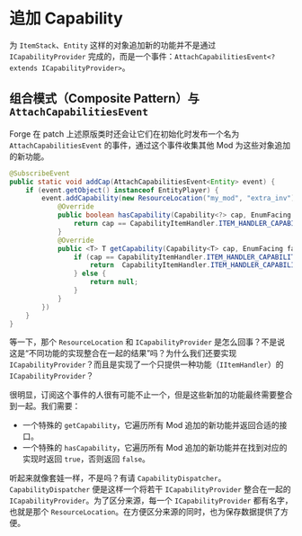 # 追加 Capability

为 `ItemStack`、`Entity` 这样的对象追加新的功能并不是通过 `ICapabilityProvider` 完成的，而是一个事件：`AttachCapabilitiesEvent<? extends ICapabilityProvider>`。

## 组合模式（Composite Pattern）与 `AttachCapabilitiesEvent`

Forge 在 patch 上述原版类时还会让它们在初始化时发布一个名为 `AttachCapabilitiesEvent` 的事件，通过这个事件收集其他 Mod 为这些对象追加的新功能。

```java
@SubscribeEvent
public static void addCap(AttachCapabilitiesEvent<Entity> event) {
    if (event.getObject() instanceof EntityPlayer) {
        event.addCapability(new ResourceLocation("my_mod", "extra_inv"), new ICapabilityProvider() {
            @Override
            public boolean hasCapability(Capability<?> cap, EnumFacing facing) {
                return cap == CapabilityItemHandler.ITEM_HANDLER_CAPABILITY;
            }
            @Override
            public <T> T getCapability(Capability<T> cap, EnumFacing facing) {
                if (cap == CapabilityItemHandler.ITEM_HANDLER_CAPABILITY) {
                    return  CapabilityItemHandler.ITEM_HANDLER_CAPABILITY.cast(...);
                } else {
                    return null;
                }
            }
        })
    }
}
```

等一下，那个 `ResourceLocation` 和 `ICapabilityProvider` 是怎么回事？不是说这是“不同功能的实现整合在一起的结果”吗？为什么我们还要实现 `ICapabilityProvider`？而且是实现了一个只提供一种功能（`IItemHandler`）的 `ICapabilityProvider`？

很明显，订阅这个事件的人很有可能不止一个，但是这些新加的功能最终需要整合到一起。我们需要：

  - 一个特殊的 `getCapability`，它遍历所有 Mod 追加的新功能并返回合适的接口。
  - 一个特殊的 `hasCapability`，它遍历所有 Mod 追加的新功能并在找到对应的实现时返回 `true`，否则返回 `false`。

听起来就像套娃一样，不是吗？有请 `CapabilityDispatcher`。  
`CapabilityDispatcher` 便是这样一个将若干 `ICapabilityProvider` 整合在一起的 `ICapabilityProvider`。为了区分来源，每一个 `ICapabilityProvider` 都有名字，也就是那个 `ResourceLocation`。在方便区分来源的同时，也为保存数据提供了方便。
